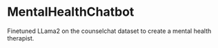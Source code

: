 # MentalHealthChatbot
Finetuned LLama2 on the counselchat dataset to create a mental health therapist.
